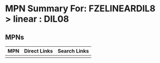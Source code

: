 



# MPN Summary For: FZELINEARDIL8 > linear : DIL08

## MPNs
  

|MPN|Direct Links|Search Links|
| :--- | :--- | :--- |
||||
